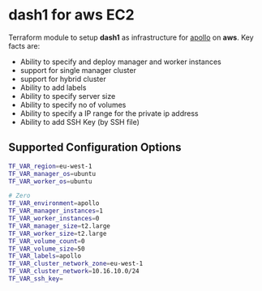 # dash1 for aws EC2

Terraform module to setup **dash1** as infrastructure for [apollo](https://gitlab.com/peter.saarland/apollo) on **aws**. Key facts are:

- Ability to specify and deploy manager and worker instances
- support for single manager cluster
- support for hybrid cluster
- Ability to add labels
- Ability to specify server size
- Ability to specify no of volumes
- Ability to specify a IP range for the private ip address
- Ability to add SSH Key (by SSH file)

## Supported Configuration Options

```bash
TF_VAR_region=eu-west-1
TF_VAR_manager_os=ubuntu
TF_VAR_worker_os=ubuntu

# Zero
TF_VAR_environment=apollo
TF_VAR_manager_instances=1
TF_VAR_worker_instances=0
TF_VAR_manager_size=t2.large
TF_VAR_worker_size=t2.large
TF_VAR_volume_count=0
TF_VAR_volume_size=50
TF_VAR_labels=apollo
TF_VAR_cluster_network_zone=eu-west-1
TF_VAR_cluster_network=10.16.10.0/24
TF_VAR_ssh_key=
```